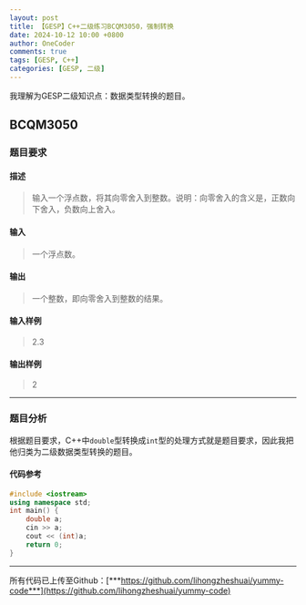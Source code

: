 ```yaml
---
layout: post
title: 【GESP】C++二级练习BCQM3050，强制转换
date: 2024-10-12 10:00 +0800
author: OneCoder
comments: true
tags: [GESP, C++]
categories: [GESP, 二级]
---
```

我理解为GESP二级知识点：数据类型转换的题目。

<!--more-->

## BCQM3050

### 题目要求

#### 描述

>输入一个浮点数，将其向零舍入到整数。说明：向零舍入的含义是，正数向下舍入，负数向上舍入。

#### 输入

>一个浮点数。

#### 输出

>一个整数，即向零舍入到整数的结果。

#### 输入样例

>2.3

#### 输出样例

>2

---

### 题目分析

根据题目要求，C++中`double`型转换成`int`型的处理方式就是题目要求，因此我把他归类为二级数据类型转换的题目。

#### 代码参考

```cpp
#include <iostream>
using namespace std;
int main() {
    double a;
    cin >> a;
    cout << (int)a;
    return 0;
}
```

---

所有代码已上传至Github：[***https://github.com/lihongzheshuai/yummy-code***](https://github.com/lihongzheshuai/yummy-code)
